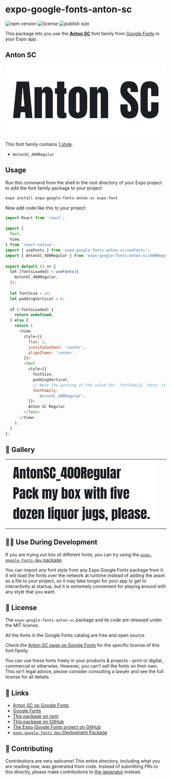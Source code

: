 # expo-google-fonts-anton-sc

![npm version](https://flat.badgen.net/npm/v/expo-google-fonts-anton-sc)
![license](https://flat.badgen.net/github/license/expo/google-fonts)
![publish size](https://flat.badgen.net/packagephobia/install/expo-google-fonts-anton-sc)

This package lets you use the [**Anton SC**](https://fonts.google.com/specimen/Anton+SC) font family from [Google Fonts](https://fonts.google.com/) in your Expo app.

## Anton SC

![Anton SC](./font-family.png)

This font family contains [1 style](#-gallery).

- `AntonSC_400Regular`

## Usage

Run this command from the shell in the root directory of your Expo project to add the font family package to your project
```sh
expo install expo-google-fonts-anton-sc expo-font
```

Now add code like this to your project
```js
import React from 'react';

import {
  Text,
  View,
} from 'react-native';
import { useFonts } from 'expo-google-fonts-anton-sc/useFonts';
import { AntonSC_400Regular } from 'expo-google-fonts-anton-sc/400Regular';

export default () => {
  let [fontsLoaded] = useFonts({
    AntonSC_400Regular,
  });

  let fontSize = 24;
  let paddingVertical = 6;

  if (!fontsLoaded) {
    return undefined;
  } else {
    return (
      <View
        style={{
          flex: 1,
          justifyContent: 'center',
          alignItems: 'center',
        }}>
        <Text
          style={{
            fontSize,
            paddingVertical,
            // Note the quoting of the value for `fontFamily` here; it expects a string!
            fontFamily:
              'AntonSC_400Regular',
          }}>
          Anton SC Regular
        </Text>
      </View>
    );
  }
};

```

## 🔡 Gallery


||||
|-|-|-|
|![AntonSC_400Regular](.//400Regular/AntonSC_400Regular.ttf.png)||||


## 👩‍💻 Use During Development

If you are trying out lots of different fonts, you can try using the [`expo-google-fonts-dev` package](https://github.com/freeboub/google-fonts/tree/master/font-packages/dev#readme).

You can import *any* font style from any Expo Google Fonts package from it. It will load the fonts
over the network at runtime instead of adding the asset as a file to your project, so it may take longer
for your app to get to interactivity at startup, but it is extremely convenient
for playing around with any style that you want.

## 📖 License

The `expo-google-fonts-anton-sc` package and its code are released under the MIT license.

All the fonts in the Google Fonts catalog are free and open source.

Check the [Anton SC page on Google Fonts](https://fonts.google.com/specimen/Anton+SC) for the specific license of this font family.

You can use these fonts freely in your products & projects - print or digital, commercial or otherwise. However, you can't sell the fonts on their own. This isn't legal advice, please consider consulting a lawyer and see the full license for all details.

## 🔗 Links

- [Anton SC on Google Fonts](https://fonts.google.com/specimen/Anton+SC)
- [Google Fonts](https://fonts.google.com/)
- [This package on npm](https://www.npmjs.com/package/expo-google-fonts-anton-sc)
- [This package on GitHub](https://github.com/freeboub/google-fonts/tree/master/font-packages/anton-sc)
- [The Expo Google Fonts project on GitHub](https://github.com/freeboub/google-fonts)
- [`expo-google-fonts-dev` Devlopment Package](https://github.com/freeboub/google-fonts/tree/master/font-packages/dev)

## 🤝 Contributing

Contributions are very welcome! This entire directory, including what you are reading now, was generated from code. Instead of submitting PRs to this directly, please make contributions to [the generator](https://github.com/freeboub/google-fonts/tree/master/packages/generator) instead.
